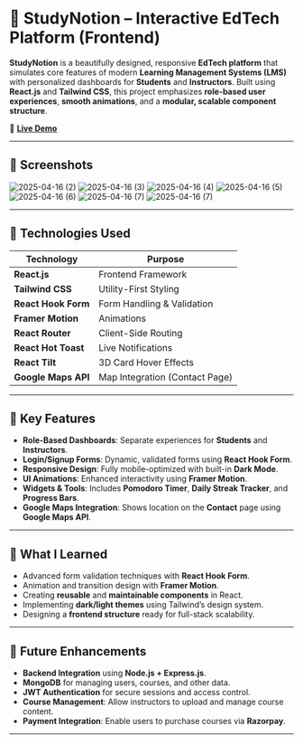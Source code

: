 # 📘 **StudyNotion – Interactive EdTech Platform (Frontend)**

**StudyNotion** is a beautifully designed, responsive **EdTech platform** that simulates core features of modern **Learning Management Systems (LMS)** with personalized dashboards for **Students** and **Instructors**. Built using **React.js** and **Tailwind CSS**, this project emphasizes **role-based user experiences**, **smooth animations**, and a **modular, scalable component structure**.

🔗 **[Live Demo](#)**

---

## 📸 **Screenshots**

![2025-04-16 (2)](https://github.com/user-attachments/assets/94f263b5-fbb8-4210-87ef-b75f13afb058)
![2025-04-16 (3)](https://github.com/user-attachments/assets/11447709-a07b-47d2-ac2a-6a9bc12e10e0)
![2025-04-16 (4)](https://github.com/user-attachments/assets/35986c02-c9e7-4457-9de7-a5672bc9a73f)
![2025-04-16 (5)](https://github.com/user-attachments/assets/096459db-bd58-470d-9780-cf64ac4defa3)
![2025-04-16 (6)](https://github.com/user-attachments/assets/a57462bf-9494-4eb7-bc7d-c4f17d322c52)
![2025-04-16 (7)](https://github.com/user-attachments/assets/ae41f279-959c-43c1-add2-ca40fe11a188)
![2025-04-16 (7)](https://github.com/user-attachments/assets/39553cc9-ca1e-466e-b9a0-91cc5c334816)


---

## 📌 **Technologies Used**

| **Technology**         | **Purpose**                          |
|------------------------|--------------------------------------|
| **React.js**           | Frontend Framework                   |
| **Tailwind CSS**       | Utility-First Styling                |
| **React Hook Form**    | Form Handling & Validation           |
| **Framer Motion**      | Animations                           |
| **React Router**       | Client-Side Routing                  |
| **React Hot Toast**    | Live Notifications                   |
| **React Tilt**         | 3D Card Hover Effects                |
| **Google Maps API**    | Map Integration (Contact Page)       |

---

## 🎯 **Key Features**

- **Role-Based Dashboards**: Separate experiences for **Students** and **Instructors**.
- **Login/Signup Forms**: Dynamic, validated forms using **React Hook Form**.
- **Responsive Design**: Fully mobile-optimized with built-in **Dark Mode**.
- **UI Animations**: Enhanced interactivity using **Framer Motion**.
- **Widgets & Tools**: Includes **Pomodoro Timer**, **Daily Streak Tracker**, and **Progress Bars**.
- **Google Maps Integration**: Shows location on the **Contact** page using **Google Maps API**.

---

## 🧠 **What I Learned**

- Advanced form validation techniques with **React Hook Form**.
- Animation and transition design with **Framer Motion**.
- Creating **reusable** and **maintainable components** in React.
- Implementing **dark/light themes** using Tailwind’s design system.
- Designing a **frontend structure** ready for full-stack scalability.

---

## 🚀 **Future Enhancements**

- **Backend Integration** using **Node.js + Express.js**.
- **MongoDB** for managing users, courses, and other data.
- **JWT Authentication** for secure sessions and access control.
- **Course Management**: Allow instructors to upload and manage course content.
- **Payment Integration**: Enable users to purchase courses via **Razorpay**.

---




